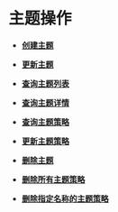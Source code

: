 # 主题操作<a name="topic_300000009"></a>

 

-   **[创建主题](创建主题.md)**  

-   **[更新主题](更新主题.md)**  

-   **[查询主题列表](查询主题列表.md)**  

-   **[查询主题详情](查询主题详情.md)**  

-   **[查询主题策略](查询主题策略.md)**  

-   **[更新主题策略](更新主题策略.md)**  

-   **[删除主题](删除主题.md)**  

-   **[删除所有主题策略](删除所有主题策略.md)**  

-   **[删除指定名称的主题策略](删除指定名称的主题策略.md)**  


